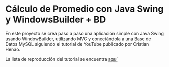 # **Cálculo de Promedio con Java Swing y WindowsBuilder + BD**

<p>En este proyecto se crea paso a paso una aplicación simple con Java Swing usando WindowBuilder, utilizando MVC y conectándola a una Base de Datos MySQL siguiendo el tutorial de YouTube publicado por Cristian Henao.</p>
<p>La lista de reproducción del tutorial se encuentra <a href="https://www.youtube.com/playlist?list=PLAg6Lv5BbjjcUQNDHaiRvi4AZrnA1mxNq">aquí</a></p>
